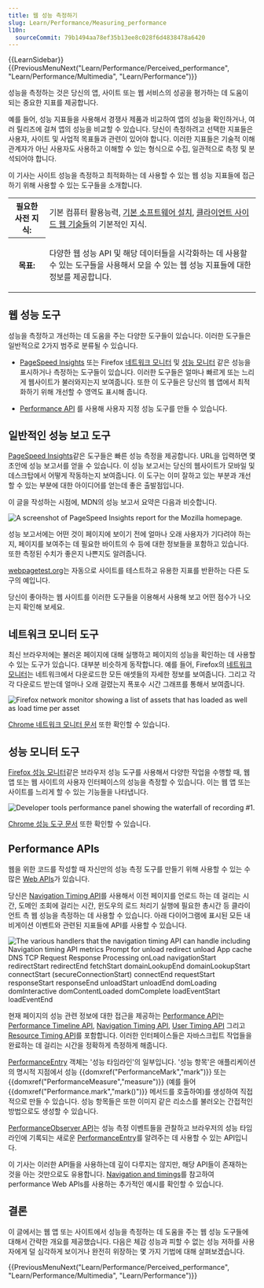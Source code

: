 ```yaml
---
title: 웹 성능 측정하기
slug: Learn/Performance/Measuring_performance
l10n:
  sourceCommit: 79b1494aa78ef35b13ee8c028f6d4838478a6420
---
```


{{LearnSidebar}} {{PreviousMenuNext("Learn/Performance/Perceived_performance", "Learn/Performance/Multimedia", "Learn/Performance")}}

성능을 측정하는 것은 당신의 앱, 사이트 또는 웹 서비스의 성공을 평가하는 데 도움이 되는 중요한 지표를 제공합니다.

예를 들어, 성능 지표들을 사용해서 경쟁사 제품과 비교하여 앱의 성능을 확인하거나, 여러 릴리즈에 걸쳐 앱의 성능을 비교할 수 있습니다. 당신이 측정하려고 선택한 지표들은 사용자, 사이트 및 사업적 목표들과 관련이 있어야 합니다. 이러한 지표들은 기술적 이해관계자가 아닌 사용자도 사용하고 이해할 수 있는 형식으로 수집, 일관적으로 측정 및 분석되어야 합니다.

이 기사는 사이트 성능을 측정하고 최적화하는 데 사용할 수 있는 웹 성능 지표들에 접근하기 위해 사용할 수 있는 도구들을 소개합니다.

<table>
  <tbody>
    <tr>
      <th scope="row">필요한 사전 지식:</th>
      <td>
        기본 컴퓨터 활용능력,
        <a
          href="/ko/docs/Learn/Getting_started_with_the_web/Installing_basic_software"
          >기본 소프트웨어 설치</a
        >,
        <a href="/ko/docs/Learn/Getting_started_with_the_web"
          >클라이언트 사이드 웹 기술들</a
        >의 기본적인 지식.
      </td>
    </tr>
    <tr>
      <th scope="row">목표:</th>
      <td>
          <p>
          다양한 웹 성능 API 및 해당 데이터들을 시각화하는 데 사용할 수 있는 도구들을 사용해서 모을 수 있는 웹 성능 지표들에 대한 정보를 제공합니다.
        </p>
      </td>
    </tr>
  </tbody>
</table>

## 웹 성능 도구

성능을 측정하고 개선하는 데 도움을 주는 다양한 도구들이 있습니다. 이러한 도구들은 일반적으로 2가지 범주로 분류될 수 있습니다.

- [PageSpeed Insights](https://pagespeed.web.dev/) 또는 Firefox [네트워크 모니터](https://firefox-source-docs.mozilla.org/devtools-user/network_monitor/index.html) 및 [성능 모니터](https://firefox-source-docs.mozilla.org/devtools-user/performance/index.html) 같은 성능을 표시하거나 측정하는 도구들이 있습니다. 이러한 도구들은 얼마나 빠르게 또는 느리게 웹사이트가 불러와지는지 보여줍니다. 또한 이 도구들은 당신의 웹 앱에서 최적화하기 위해 개선할 수 영역도 표시해 줍니다.

- [Performance API](/ko/docs/Web/API/Performance_API) 를 사용해 사용자 지정 성능 도구를 만들 수 있습니다.

## 일반적인 성능 보고 도구

[PageSpeed Insights](https://pagespeed.web.dev/)같은 도구들은 빠른 성능 측정을 제공합니다. URL을 입력하면 몇 초안에 성능 보고서를 얻을 수 있습니다. 이 성능 보고서는 당신의 웹사이트가 모바일 및 데스크탑에서 어떻게 작동하는지 보여줍니다. 이 도구는 이미 잘하고 있는 부분과 개선할 수 있는 부분에 대한 아이디어를 얻는데 좋은 출발점입니다.

이 글을 작성하는 시점에, MDN의 성능 보고서 요약은 다음과 비슷합니다.

![A screenshot of PageSpeed Insights report for the Mozilla homepage.](pagespeed-insight-mozilla-homepage.png)

성능 보고서에는 어떤 것이 페이지에 보이기 전에 얼마나 오래 사용자가 기다려야 하는지, 페이지를 보여주는 데 필요한 바이트의 수 등에 대한 정보들을 포함하고 있습니다. 또한 측정된 수치가 좋은지 나쁜지도 알려줍니다.

[webpagetest.org](https://webpagetest.org)는 자동으로 사이트를 테스트하고 유용한 지표를 반환하는 다른 도구의 예입니다.

당신이 좋아하는 웹 사이트를 이러한 도구들을 이용해서 사용해 보고 어떤 점수가 나오는지 확인해 보세요.

## 네트워크 모니터 도구

최신 브라우저에는 불러온 페이지에 대해 실행하고 페이지의 성능을 확인하는 데 사용할 수 있는 도구가 있습니다. 대부분 비슷하게 동작합니다. 예를 들어, Firefox의 [네트워크 모니터](https://firefox-source-docs.mozilla.org/devtools-user/network_monitor/index.html)는 네트워크에서 다운로드한 모든 애셋들의 자세한 정보를 보여줍니다. 그리고 각각 다운로드 받는데 얼마나 오래 걸렸는지 폭포수 시간 그래프를 통해서 보여줍니다.

![Firefox network monitor showing a list of assets that has loaded as well as load time per asset](network-monitor.png)

[Chrome 네트워크 모니터 문서](https://developer.chrome.com/docs/devtools/network/) 또한 확인할 수 있습니다.

## 성능 모니터 도구

[Firefox 성능 모니터](https://firefox-source-docs.mozilla.org/devtools-user/performance/index.html)같은 브라우저 성능 도구를 사용해서 다양한 작업을 수행할 때, 웹 앱 또는 웹 사이트의 사용자 인터페이스의 성능을 측정할 수 있습니다. 이는 웹 앱 또는 사이트를 느리게 할 수 있는 기능들을 나타냅니다.

![Developer tools performance panel showing the waterfall of recording #1.](perf-monitor.png)

[Chrome 성능 도구 문서](https://developer.chrome.com/docs/devtools/performance/) 또한 확인할 수 있습니다.

## Performance APIs

웹을 위한 코드를 작성할 때 자신만의 성능 측정 도구를 만들기 위해 사용할 수 있는 수많은 [Web APIs](/ko/docs/Web/API)가 있습니다.

당신은 [Navigation Timing API](/ko/docs/Web/API/Performance_API/Navigation_timing)를 사용해서 이전 페이지를 언로드 하는 데 걸리는 시간, 도메인 조회에 걸리는 시간, 윈도우의 로드 처리기 실행에 필요한 총시간 등 클라이언트 측 웹 성능을 측정하는 데 사용할 수 있습니다. 아래 다이어그램에 표시된 모든 내비게이션 이벤트와 관련된 지표들에 API를 사용할 수 있습니다.

![The various handlers that the navigation timing API can handle including Navigation timing API metrics Prompt for unload redirect unload App cache DNS TCP Request Response Processing onLoad navigationStart redirectStart redirectEnd fetchStart domainLookupEnd domainLookupStart connectStart (secureConnectionStart) connectEnd requestStart responseStart responseEnd unloadStart unloadEnd domLoading domInteractive domContentLoaded domComplete loadEventStart loadEventEnd](navigationtimingapi.jpg)

현재 페이지의 성능 관련 정보에 대한 접근을 제공하는 [Performance API](/ko/docs/Web/API/Performance_API)는 [Performance Timeline API](/ko/docs/Web/API/Performance_Timeline), [Navigation Timing API](/ko/docs/Web/API/Performance_API/Navigation_timing), [User Timing API](/ko/docs/Web/API/Performance_API/User_timing) 그리고 [Resource Timing API](/ko/docs/Web/API/Performance_API/Resource_timing)를 포함합니다. 이러한 인터페이스들은 자바스크립트 작업들을 완료하는 데 걸리는 시간을 정확하게 측정하게 해줍니다.

[PerformanceEntry](/ko/docs/Web/API/PerformanceEntry) 객체는 '성능 타임라인'의 일부입니다.
'성능 항목'은 애플리케이션의 명시적 지점에서 성능 {{domxref("PerformanceMark","mark")}} 또는 {{domxref("PerformanceMeasure","measure")}} (예를 들어 {{domxref("Performance.mark","mark()")}} 메서드를 호출하여)를 생성하여 직접적으로 만들 수 있습니다. 성능 항목들은 또한 이미지 같은 리소스를 불러오는 간접적인 방법으로도 생성할 수 있습니다.

[PerformanceObserver API](/ko/docs/Web/API/PerformanceObserver)는 성능 측정 이벤트들을 관찰하고 브라우저의 성능 타임라인에 기록되는 새로운 [PerformanceEntry](/ko/docs/Web/API/PerformanceEntry)를 알려주는 데 사용할 수 있는 API입니다.

이 기사는 이러한 API들을 사용하는데 깊이 다루지는 않지만, 해당 API들이 존재하는 것을 아는 것만으로도 유용합니다. [Navigation and timings](/ko/docs/Web/Performance/Navigation_and_resource_timings)를 참고하여 performance Web APIs를 사용하는 추가적인 예시를 확인할 수 있습니다.

## 결론

이 글에서는 웹 앱 또는 사이트에서 성능을 측정하는 데 도움을 주는 웹 성능 도구들에 대해서 간략한 개요를 제공했습니다. 다음은 체감 성능과 피할 수 없는 성능 저하를 사용자에게 덜 심각하게 보이거나 완전히 위장하는 몇 가지 기법에 대해 살펴보겠습니다.

{{PreviousMenuNext("Learn/Performance/Perceived_performance", "Learn/Performance/Multimedia", "Learn/Performance")}}
